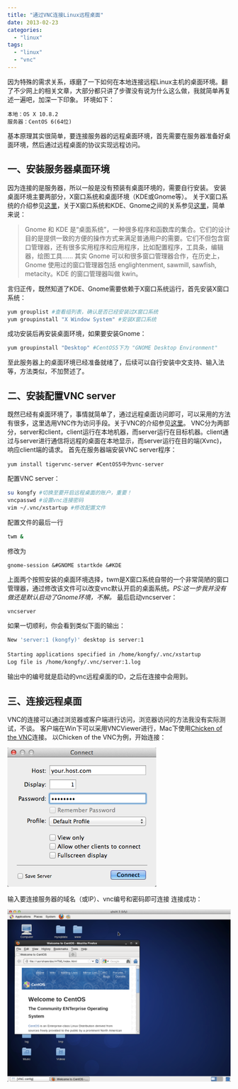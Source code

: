 ```yaml
---
title: "通过VNC连接Linux远程桌面"
date: 2013-02-23
categories: 
  - "linux"
tags: 
  - "linux"
  - "vnc"
---
```


因为特殊的需求关系，琢磨了一下如何在本地连接远程Linux主机的桌面环境。翻了不少网上的相关文章，大部分都只讲了步骤没有说为什么这么做，我就简单再复述一遍吧，加深一下印象。 环境如下： 

```
本地：OS X 10.8.2 
服务器：CentOS 6(64位)
```

基本原理其实很简单，要连接服务器的远程桌面环境，首先需要在服务器准备好桌面环境，然后通过远程桌面的协议实现远程访问。

<!--more-->

## 一、安装服务器桌面环境

因为连接的是服务器，所以一般是没有预装有桌面环境的，需要自行安装。 安装桌面环境主要两部分，X窗口系统和桌面环境（KDE或Gnome等）。 关于X窗口系统的介绍参见[这里](http://zh.wikipedia.org/wiki/X_Window%E7%B3%BB%E7%B5%B1)，关于X窗口系统和KDE、Gnome之间的关系参见[这里](http://zh.wikipedia.org/wiki/X_Window%E7%B3%BB%E7%BB%9F%E7%9A%84%E5%8D%8F%E8%AE%AE%E5%92%8C%E6%9E%B6%E6%9E%84)，简单来说：

> Gnome 和 KDE 是“桌面系统”，一种很多程序和函数库的集合。它们的设计目的是提供一致的方便的操作方式来满足普通用户的需要。它们不但包含窗口管理器，还有很多实用程序和应用程序，比如配置程序，工具条，编辑器，绘图工具…… 其实 Gnome 可以和很多窗口管理器合作，在历史上，Gnome 使用过的窗口管理器包括 englightenment, sawmill, sawfish, metacity。KDE 的窗口管理器叫做 kwin。

言归正传，既然知道了KDE、Gnome需要依赖于X窗口系统运行，首先安装X窗口系统： 

```bash
yum grouplist #查看组列表，确认是否已经安装过X窗口系统
yum groupinstall "X Window System" #安装X窗口系统
```

成功安装后再安装桌面环境，如果要安装Gnome： 

```bash
yum groupinstall "Desktop" #CentOS5下为 "GNOME Desktop Environment"
```

至此服务器上的桌面环境已经准备就绪了，后续可以自行安装中文支持、输入法等，方法类似，不加赘述了。

## 二、安装配置VNC server

既然已经有桌面环境了，事情就简单了，通过远程桌面访问即可，可以采用的方法有很多，这里选用VNC作为访问手段。关于VNC的介绍参见[这里](http://zh.wikipedia.org/wiki/VNC)。 VNC分为两部分，server和client，client运行在本地机器，而server运行在目标机器。client通过与server进行通信将远程的桌面在本地显示，而server运行在目的端(Xvnc)，响应client端的请求。 首先在服务器端安装VNC server程序： 

```
yum install tigervnc-server #CentOS5中为vnc-server
```

配置VNC server： 

```bash
su kongfy #切换至要开启远程桌面的账户，重要！
vncpasswd #设置vnc连接密码
vim ~/.vnc/xstartup #修改配置文件
```

配置文件的最后一行 

```bash
twm &
```

修改为 
 
```
gnome-session &#GNOME startkde &#KDE
```

上面两个按照安装的桌面环境选择，twm是X窗口系统自带的一个非常简陋的窗口管理器，通过修改该文件可以改变vnc默认开启的桌面系统。_PS:这一步我并没有做还是默认启动了Gnome环境，不解。_ 最后启动vncserver： 

```
vncserver
```
如果一切顺利，你会看到类似下面的输出： 

```bash
New 'server:1 (kongfy)' desktop is server:1
 
Starting applications specified in /home/kongfy/.vnc/xstartup
Log file is /home/kongfy/.vnc/server:1.log
```

输出中的编号就是启动的vnc远程桌面的ID，之后在连接中会用到。

## 三、连接远程桌面

VNC的连接可以通过浏览器或客户端进行访问，浏览器访问的方法我没有实际测试，不谈。 客户端在Win下可以采用VNCViewer进行，Mac下使用[Chicken of the VNC](http://sourceforge.net/projects/cotvnc/)连接。 以Chicken of the VNC为例，开始连接： 

[![VNC连接](/assets/images/1707697096.png)](/assets/images/1707697096.png) 

输入要连接服务器的域名（或IP）、vnc编号和密码即可连接 连接成功： 

[![471457303](/assets/images/471457303.png)](/assets/images/471457303.png)
